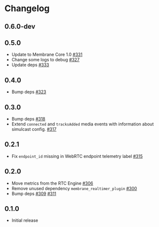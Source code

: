 # Changelog

## 0.6.0-dev

## 0.5.0
* Update to Membrane Core 1.0 [#331](https://github.com/jellyfish-dev/membrane_rtc_engine/pull/331)
* Change some logs to debug [#327](https://github.com/jellyfish-dev/membrane_rtc_engine/pull/327)
* Update deps [#333](https://github.com/jellyfish-dev/membrane_rtc_engine/pull/333)

## 0.4.0
* Bump deps [#323](https://github.com/jellyfish-dev/membrane_rtc_engine/pull/323)

## 0.3.0
* Bump deps [#318](https://github.com/jellyfish-dev/membrane_rtc_engine/pull/318)
* Extend `connected` and `tracksAdded` media events with information about simulcast config. [#317](https://github.com/jellyfish-dev/membrane_rtc_engine/pull/317)

## 0.2.1
* Fix `endpoint_id` missing in WebRTC endpoint telemetry label [#315](https://github.com/jellyfish-dev/membrane_rtc_engine/pull/315/)

## 0.2.0
* Move metrics from the RTC Engine [#306](https://github.com/jellyfish-dev/membrane_rtc_engine/pull/306)
* Remove unused dependency `membrane_realtimer_plugin` [#300](https://github.com/jellyfish-dev/membrane_rtc_engine/pull/300/)
* Bump deps [#309](https://github.com/jellyfish-dev/membrane_rtc_engine/pull/309) [#311](https://github.com/jellyfish-dev/membrane_rtc_engine/pull/311)

## 0.1.0
* Initial release
